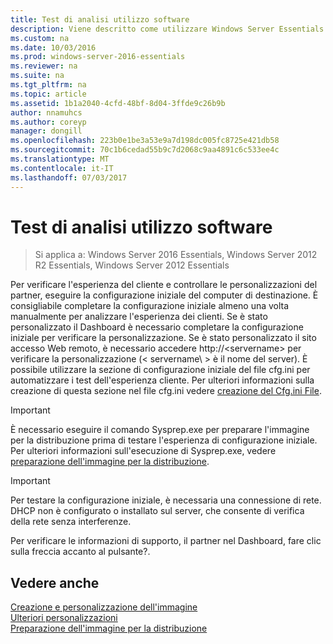 ```yaml
---
title: Test di analisi utilizzo software
description: Viene descritto come utilizzare Windows Server Essentials
ms.custom: na
ms.date: 10/03/2016
ms.prod: windows-server-2016-essentials
ms.reviewer: na
ms.suite: na
ms.tgt_pltfrm: na
ms.topic: article
ms.assetid: 1b1a2040-4cfd-48bf-8d04-3ffde9c26b9b
author: nnamuhcs
ms.author: coreyp
manager: dongill
ms.openlocfilehash: 223b0e1be3a53e9a7d198dc005fc8725e421db58
ms.sourcegitcommit: 70c1b6cedad55b9c7d2068c9aa4891c6c533ee4c
ms.translationtype: MT
ms.contentlocale: it-IT
ms.lasthandoff: 07/03/2017
---
```

# <a name="testing-the-customer-experience"></a>Test di analisi utilizzo software

>Si applica a: Windows Server 2016 Essentials, Windows Server 2012 R2 Essentials, Windows Server 2012 Essentials

Per verificare l'esperienza del cliente e controllare le personalizzazioni del partner, eseguire la configurazione iniziale del computer di destinazione. È consigliabile completare la configurazione iniziale almeno una volta manualmente per analizzare l'esperienza dei clienti. Se è stato personalizzato il Dashboard è necessario completare la configurazione iniziale per verificare la personalizzazione. Se è stato personalizzato il sito accesso Web remoto, è necessario accedere http://<servername\> per verificare la personalizzazione (< servername\ > è il nome del server). È possibile utilizzare la sezione di configurazione iniziale del file cfg.ini per automatizzare i test dell'esperienza cliente. Per ulteriori informazioni sulla creazione di questa sezione nel file cfg.ini vedere [creazione del Cfg.ini File](Create-the-Cfg.ini-File.md).  
  
> [!IMPORTANT]
>  È necessario eseguire il comando Sysprep.exe per preparare l'immagine per la distribuzione prima di testare l'esperienza di configurazione iniziale. Per ulteriori informazioni sull'esecuzione di Sysprep.exe, vedere [preparazione dell'immagine per la distribuzione](Preparing-the-Image-for-Deployment.md).  
  
> [!IMPORTANT]
>  Per testare la configurazione iniziale, è necessaria una connessione di rete. DHCP non è configurato o installato sul server, che consente di verifica della rete senza interferenze.  
  
 Per verificare le informazioni di supporto, il partner nel Dashboard, fare clic sulla freccia accanto al pulsante?.  
  
## <a name="see-also"></a>Vedere anche  
 [Creazione e personalizzazione dell'immagine](Creating-and-Customizing-the-Image.md)   
 [Ulteriori personalizzazioni](Additional-Customizations.md)   
 [Preparazione dell'immagine per la distribuzione](Preparing-the-Image-for-Deployment.md)